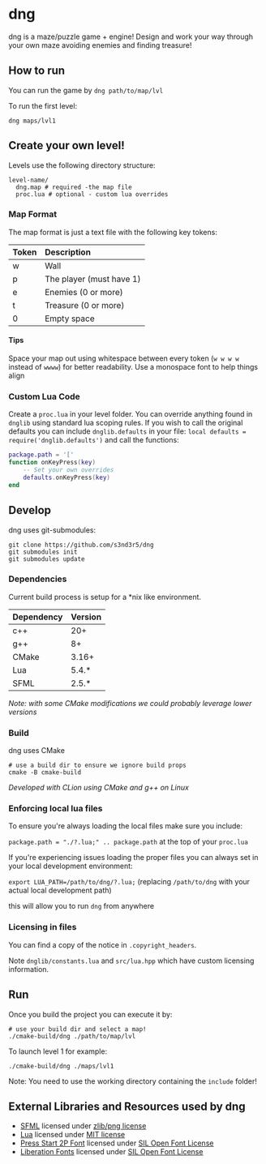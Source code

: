 # dng

dng is a maze/puzzle game + engine! Design and work your way through your own maze avoiding enemies and finding
treasure!

## How to run

You can run the game by `dng path/to/map/lvl`

To run the first level:

`dng maps/lvl1`

## Create your own level!

Levels use the following directory structure:

```shell
level-name/
  dng.map # required -the map file
  proc.lua # optional - custom lua overrides
```

### Map Format

The map format is just a text file with the following key tokens:

| Token | Description              |
|:------|:-------------------------|
| w     | Wall                     |
| p     | The player (must have 1) |
| e     | Enemies (0 or more)      |
| t     | Treasure (0 or more)     |
| 0     | Empty space              |

#### Tips

Space your map out using whitespace between every token (`w w w w` instead of `wwww`) for better readability.
Use a monospace font to help things align

### Custom Lua Code

Create a `proc.lua` in your level folder.
You can override anything found in `dnglib` using standard lua scoping rules.
If you wish to call the original defaults you can include `dnglib.defaults` in your file:
`local defaults = require('dnglib.defaults')` and call the functions:

```lua
package.path = '['
function onKeyPress(key)
    -- Set your own overrides
    defaults.onKeyPress(key)
end
```

## Develop

dng uses git-submodules:

```shell
git clone https://github.com/s3nd3r5/dng
git submodules init
git submodules update
```

### Dependencies

Current build process is setup for a *nix like environment.

| Dependency | Version |
|:-----------|:--------|
| c++        | 20+     |
| g++        | 8+      |
| CMake      | 3.16+   |
| Lua        | 5.4.*   |
| SFML       | 2.5.*   |

_Note: with some CMake modifications we could probably leverage lower versions_

### Build

dng uses CMake

```shell
# use a build dir to ensure we ignore build props
cmake -B cmake-build
```

_Developed with CLion using CMake and g++ on Linux_

### Enforcing local lua files

To ensure you're always loading the local files make sure you include:

`package.path = "./?.lua;" .. package.path` at the top of your `proc.lua`

If you're experiencing issues loading the proper files you can always set in your local development environment:

`export LUA_PATH=/path/to/dng/?.lua;` (replacing `/path/to/dng` with your actual local development path)

this will allow you to run `dng` from anywhere

### Licensing in files

You can find a copy of the notice in `.copyright_headers`.

Note `dnglib/constants.lua` and `src/lua.hpp` which have custom licensing information.

## Run

Once you build the project you can execute it by:

```shell
# use your build dir and select a map!
./cmake-build/dng ./path/to/map/lvl
```

To launch level 1 for example:

```shell
./cmake-build/dng ./maps/lvl1
```

Note: You need to use the working directory containing the `include` folder!

## External Libraries and Resources used by dng

* [SFML](https://github.com/SFML/SFML) licensed
  under [zlib/png license](https://www.sfml-dev.org/license.php)
* [Lua](https://github.com/lua/luat) licensed under [MIT license](https://www.lua.org/license.html)
* [Press Start 2P Font](https://fonts.google.com/specimen/Press+Start+2P#glyphs) licensed
  under [SIL Open Font License](https://scripts.sil.org/cms/scripts/page.php?site_id=nrsi&id=OFL)
* [Liberation Fonts](https://github.com/liberationfonts/liberation-fonts) licensed
  under [SIL Open Font License](https://github.com/liberationfonts/liberation-fonts/blob/main/LICENSE)
